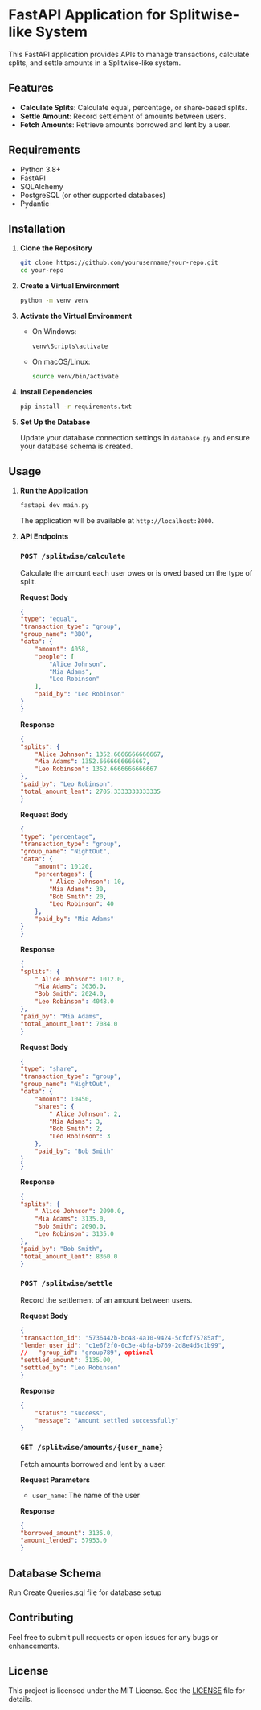 # FastAPI Application for Splitwise-like System

This FastAPI application provides APIs to manage transactions, calculate splits, and settle amounts in a Splitwise-like system.

## Features

- **Calculate Splits**: Calculate equal, percentage, or share-based splits.
- **Settle Amount**: Record settlement of amounts between users.
- **Fetch Amounts**: Retrieve amounts borrowed and lent by a user.

## Requirements

- Python 3.8+
- FastAPI
- SQLAlchemy
- PostgreSQL (or other supported databases)
- Pydantic

## Installation

1. **Clone the Repository**

    ```bash
    git clone https://github.com/yourusername/your-repo.git
    cd your-repo
    ```

2. **Create a Virtual Environment**

    ```bash
    python -m venv venv
    ```

3. **Activate the Virtual Environment**

    - On Windows:

        ```bash
        venv\Scripts\activate
        ```

    - On macOS/Linux:

        ```bash
        source venv/bin/activate
        ```

4. **Install Dependencies**

    ```bash
    pip install -r requirements.txt
    ```

5. **Set Up the Database**

    Update your database connection settings in `database.py` and ensure your database schema is created.

## Usage

1. **Run the Application**

    ```bash
    fastapi dev main.py
    ```

    The application will be available at `http://localhost:8000`.

2. **API Endpoints**

    ### `POST /splitwise/calculate`

    Calculate the amount each user owes or is owed based on the type of split.

    **Request Body**

    ```json
    {
    "type": "equal",
    "transaction_type": "group",
    "group_name": "BBQ",
    "data": {
        "amount": 4058,
        "people": [
            "Alice Johnson",
            "Mia Adams",
            "Leo Robinson"
        ],
        "paid_by": "Leo Robinson"
    }
    }
    ```

    **Response**

    ```json
    {
    "splits": {
        "Alice Johnson": 1352.6666666666667,
        "Mia Adams": 1352.6666666666667,
        "Leo Robinson": 1352.6666666666667
    },
    "paid_by": "Leo Robinson",
    "total_amount_lent": 2705.3333333333335
    }
    ```

    **Request Body**
   
    ```json
    {
    "type": "percentage",
    "transaction_type": "group",
    "group_name": "NightOut",
    "data": {
        "amount": 10120,
        "percentages": {
            " Alice Johnson": 10,
            "Mia Adams": 30,
            "Bob Smith": 20,
            "Leo Robinson": 40
        },
        "paid_by": "Mia Adams"
    }
    }
    ```

    **Response**

    ```json
    {
    "splits": {
        " Alice Johnson": 1012.0,
        "Mia Adams": 3036.0,
        "Bob Smith": 2024.0,
        "Leo Robinson": 4048.0
    },
    "paid_by": "Mia Adams",
    "total_amount_lent": 7084.0
    }
    ```

    **Request Body**
   
    ```json
    {
    "type": "share",
    "transaction_type": "group",
    "group_name": "NightOut",
    "data": {
        "amount": 10450,
        "shares": {
            " Alice Johnson": 2,
            "Mia Adams": 3,
            "Bob Smith": 2,
            "Leo Robinson": 3
        },
        "paid_by": "Bob Smith"
    }
    }
    ```

    **Response**

    ```json
    {
    "splits": {
        " Alice Johnson": 2090.0,
        "Mia Adams": 3135.0,
        "Bob Smith": 2090.0,
        "Leo Robinson": 3135.0
    },
    "paid_by": "Bob Smith",
    "total_amount_lent": 8360.0
    }
    ```
    
    ### `POST /splitwise/settle`

    Record the settlement of an amount between users.

    **Request Body**

    ```json
    {
    "transaction_id": "5736442b-bc48-4a10-9424-5cfcf75785af",
    "lender_user_id": "c1e6f2f0-0c3e-4bfa-b769-2d8e4d5c1b99",
    //   "group_id": "group789", optional
    "settled_amount": 3135.00,
    "settled_by": "Leo Robinson"
    }
    ```

    **Response**

    ```json
    {
        "status": "success",
        "message": "Amount settled successfully"
    }
    ```

    ### `GET /splitwise/amounts/{user_name}`

    Fetch amounts borrowed and lent by a user.

    **Request Parameters**

    - `user_name`: The name of the user

    **Response**

    ```json
    {
    "borrowed_amount": 3135.0,
    "amount_lended": 57953.0
    }
    ```

## Database Schema
Run Create Queries.sql file for database setup

## Contributing

Feel free to submit pull requests or open issues for any bugs or enhancements.

## License

This project is licensed under the MIT License. See the [LICENSE](LICENSE) file for details.
